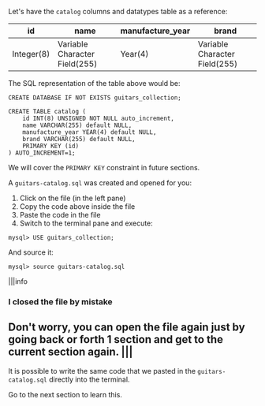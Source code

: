 Let's have the `catalog` columns and datatypes table as a reference:

| id | name | manufacture_year | brand |
|----|------|------|-------|
| Integer(8)   | Variable Character Field(255) | Year(4) | Variable Character Field(255) |

The SQL representation of the table above would be:

```
CREATE DATABASE IF NOT EXISTS guitars_collection;

CREATE TABLE catalog ( 
	id INT(8) UNSIGNED NOT NULL auto_increment,
	name VARCHAR(255) default NULL,
	manufacture_year YEAR(4) default NULL,
	brand VARCHAR(255) default NULL,
	PRIMARY KEY (id)
) AUTO_INCREMENT=1;
```

We will cover the `PRIMARY KEY` constraint in future sections.

A `guitars-catalog.sql` was created and opened for you:

1. Click on the file (in the left pane)
2. Copy the code above inside the file
3. Paste the code in the file
4. Switch to the terminal pane and execute:

```
mysql> USE guitars_collection;
```
And source it:
```
mysql> source guitars-catalog.sql
```

|||info
### I closed the file by mistake
Don't worry, you can open the file again just by going back or forth 1 section and get to the current section again.
|||
--- 

It is possible to write the same code that we pasted in the `guitars-catalog.sql` directly into the terminal. 

Go to the next section to learn this.